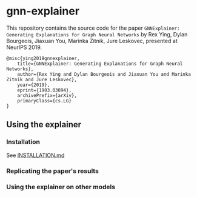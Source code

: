 # gnn-explainer

This repository contains the source code for the paper `GNNExplainer: Generating Explanations for Graph Neural Networks` by Rex Ying, Dylan Bourgeois, Jiaxuan You, Marinka Zitnik, Jure Leskovec, presented at NeurIPS 2019.

```
@misc{ying2019gnnexplainer,
    title={GNNExplainer: Generating Explanations for Graph Neural Networks},
    author={Rex Ying and Dylan Bourgeois and Jiaxuan You and Marinka Zitnik and Jure Leskovec},
    year={2019},
    eprint={1903.03894},
    archivePrefix={arXiv},
    primaryClass={cs.LG}
}
```

## Using the explainer

### Installation

See [INSTALLATION.md](#)

### Replicating the paper's results

### Using the explainer on other models


